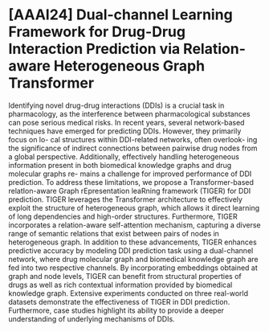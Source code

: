 # [AAAI24] Dual-channel Learning Framework for Drug-Drug Interaction Prediction via Relation-aware Heterogeneous Graph Transformer 

Identifying novel drug-drug interactions (DDIs) is a crucial task in pharmacology, as the interference between pharmacological substances can pose serious medical risks. In recent years, several network-based techniques have emerged for predicting DDIs. However, they primarily focus on lo- cal structures within DDI-related networks, often overlook- ing the significance of indirect connections between pairwise drug nodes from a global perspective. Additionally, effectively handling heterogeneous information present in both biomedical knowledge graphs and drug molecular graphs re- mains a challenge for improved performance of DDI prediction. To address these limitations, we propose a Transformer-based relatIon-aware Graph rEpresentation leaRning framework (TIGER) for DDI prediction. TIGER leverages the Transformer architecture to effectively exploit the structure of heterogeneous graph, which allows it direct learning of long dependencies and high-order structures. Furthermore, TIGER incorporates a relation-aware self-attention mechanism, capturing a diverse range of semantic relations that exist between pairs of nodes in heterogeneous graph. In addition to these advancements, TIGER enhances predictive accuracy by modeling DDI prediction task using a dual-channel network, where drug molecular graph and biomedical knowledge graph are fed into two respective channels. By incorporating embeddings obtained at graph and node levels, TIGER can benefit from structural properties of drugs as well as rich contextual information provided by biomedical knowledge graph. Extensive experiments conducted on three real-world datasets demonstrate the effectiveness of TIGER in DDI prediction. Furthermore, case studies highlight its ability to provide a deeper understanding of underlying mechanisms of DDIs.
